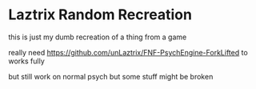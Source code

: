 # Laztrix Random Recreation


this is just my dumb recreation of a thing from a game


really need https://github.com/unLaztrix/FNF-PsychEngine-ForkLifted to works fully

but still work on normal psych but some stuff might be broken
